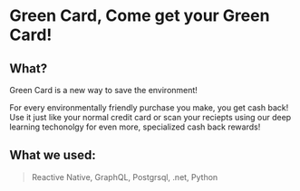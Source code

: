  # Green Card, Come get your Green Card!
 
 
 ## What?
 
 
<a> Green Card is a new way to save the environment! </a>

<a> For every environmentally friendly purchase you make, you get cash back! Use it just like your normal credit card or scan your reciepts using our deep learning techonolgy for even more, specialized cash back rewards! </a>

## What we used:

> Reactive Native, GraphQL, Postgrsql, .net, Python
